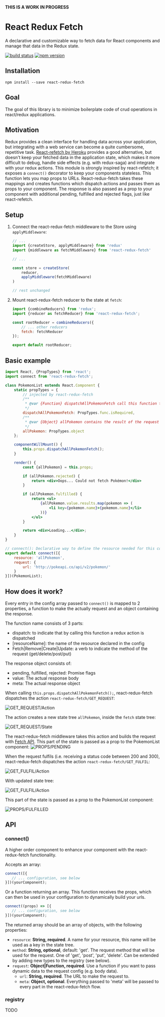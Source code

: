 **THIS IS A WORK IN PROGRESS**

React Redux Fetch
=================

A declarative and customizable way to fetch data for React components and manage that data in the Redux state.


[![build status](https://img.shields.io/travis/hirviid/react-redux-fetch/master.svg?style=flat-square)](https://travis-ci.org/hirviid/react-redux-fetch) [![npm version](https://img.shields.io/npm/v/react-redux-fetch.svg?style=flat-square)](https://www.npmjs.com/package/react-redux-fetch)


## Installation

```
npm install --save react-redux-fetch
```

## Goal
The goal of this library is to minimize boilerplate code  of crud operations in react/redux applications.

## Motivation
Redux provides a clean interface for handling data across your application, but integrating with a web service can become a quite cumbersome, repetitive task. [React-refetch by Heroku](https://github.com/heroku/react-refetch) provides a good alternative, but doesn't keep your fetched data in the application state, which makes it more difficult to debug, handle side effects (e.g. with redux-saga) and integrate with your redux actions. This module is strongly inspired by react-refetch; it exposes a `connect()` decorator to keep your components stateless. This function lets you map props to URLs. React-redux-fetch takes these mappings and creates functions which dispatch actions and passes them as props to your component. The response is also passed as a prop to your component with additional pending, fulfilled and rejected flags, just like react-refetch.

## Setup

1. Connect the react-redux-fetch middleware to the Store using `applyMiddleware`:
    ```jsx
    // ...
    import {createStore, applyMiddleware} from 'redux'
    import {middleware as fetchMiddleware} from 'react-redux-fetch'
    
    // ...
    
    const store = createStore(
        reducer,
        applyMiddleware(fetchMiddleware)
    )
    
    // rest unchanged
    ```

2. Mount react-redux-fetch reducer to the state at `fetch`: 
    ```jsx
    import {combineReducers} from 'redux';
    import {reducer as fetchReducer} from 'react-redux-fetch';
    
    const rootReducer = combineReducers({
        // ... other reducers
        fetch: fetchReducer
    });
    
    export default rootReducer;
    ```

## Basic example
```jsx
import React, {PropTypes} from 'react';
import connect from 'react-redux-fetch';

class PokemonList extends React.Component {
    static propTypes = {
        // injected by react-redux-fetch
        /**
         * @var {Function} dispatchAllPokemonFetch call this function to start fetching all Pokémon
         */
        dispatchAllPokemonFetch: PropTypes.func.isRequired,
        /**
         * @var {Object} allPokemon contains the result of the request + promise state (pending, fulfilled, rejected)
         */
        allPokemon: PropTypes.object
    };

    componentWillMount() {
        this.props.dispatchAllPokemonFetch();
    }

    render() {
        const {allPokemon} = this.props;

        if (allPokemon.rejected) {
            return <div>Oops... Could not fetch Pokémon!</div>
        }

        if (allPokemon.fulfilled) {
            return <ul>
                {allPokemon.value.results.map(pokemon => (
                    <li key={pokemon.name}>{pokemon.name}</li>
                ))}
            </ul>
        }

        return <div>Loading...</div>;
    }
}

// connect(): Declarative way to define the resource needed for this component
export default connect([{
    resource: 'allPokemon',
    request: {
        url: 'http://pokeapi.co/api/v2/pokemon/'
    }
}])(PokemonList);
```

## How does it work?
Every entry in the config array passed to `connect()` is mapped to 2 properties, a function to make the actually request and an object containing the response. 

The function name consists of 3 parts:
 - dispatch:  to indicate that by calling this function a redux action is dispatched
 - [resourceName]: the name of the resource declared in the config
 - Fetch|Remove|Create|Update: a verb to indicate the method of the request (get/delete/post/put)

The response object consists of:
 - pending, fulfilled, rejected: Promise flags
 - value: The actual response body
 - meta: The actual response object

When calling `this.props.dispatchAllPokemonFetch();`, react-redux-fetch dispatches the action `react-redux-fetch/GET_REQUEST`: 

![GET_REQUEST/Action](https://cloud.githubusercontent.com/assets/6641475/17690441/fa6086b2-638e-11e6-9588-15fa41e2fa2b.png)

The action creates a new state tree `allPokemon`, inside the `fetch` state tree:

![GET_REQUEST/State](https://cloud.githubusercontent.com/assets/6641475/17690442/fa61e926-638e-11e6-94d4-2a16369ba8ee.png)

The react-redux-fetch middleware takes this action and builds the request with [Fetch API](https://developer.mozilla.org/en/docs/Web/API/Fetch_API).
This part of the state is passed as a prop to the PokemonList component:
![PROPS/PENDING](https://cloud.githubusercontent.com/assets/6641475/17713820/264f9402-63fd-11e6-88a8-9ac2e01b2b5e.png)

When the request fulfils (i.e. receiving a status code between 200 and 300), react-redux-fetch dispatches the action `react-redux-fetch/GET_FULFIL`:

![GET_FULFIL/Action](https://cloud.githubusercontent.com/assets/6641475/17690440/fa6070be-638e-11e6-9da8-90ee1b975373.png)

With updated state tree:

![GET_FULFIL/Action](https://cloud.githubusercontent.com/assets/6641475/17690443/fa645a08-638e-11e6-8b97-8e0a5ff2e657.png)

This part of the state is passed as a prop to the PokemonList component:

![PROPS/FULFILLED](https://cloud.githubusercontent.com/assets/6641475/17713773/e0d32628-63fc-11e6-878a-18bbcf64240d.png)

## API

### connect()
A higher order component to enhance your component with the react-redux-fetch functionality.

Accepts an array: 
```jsx
connect([{
   // ... configuration, see below
}])(yourComponent);
```

Or a function returning an array. This function receives the props, which can then be used in your configuration to dynamically build your urls. 
```jsx
connect((props) => [{
   // ... configuration, see below
}])(yourComponent);
```

The returned array should be an array of objects, with the following properties:
- `resource`: **String, required**. A name for your resource, this name will be used as a key in the state tree.
- `method`: **String, optional**, default: 'get'. The request method that will be used for the request. One of 'get', 'post', 'put', 'delete'. Can be extended by adding new types to the registry (see below).
- `request`: **Object|Function, required**. Use a function if you want to pass dynamic data to the request config (e.g. body data).
    * `url`: **String, required**.  The URL to make the request to.
    * `meta`: **Object, optional**. Everything passed to 'meta' will be passed to every part in the react-redux-fetch flow.


### registry
TODO
